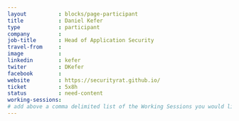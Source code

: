 ```yaml
---
layout          : blocks/page-participant
title           : Daniel Kefer
type            : participant
company         :
job-title       : Head of Application Security
travel-from     :
image           :
linkedin        : kefer
twiter          : DKefer
facebook        :
website         : https://securityrat.github.io/
ticket          : 5x8h
status          : need-content
working-sessions:
# add above a comma delimited list of the Working Sessions you would like to attend (use the session's title)
---
```

